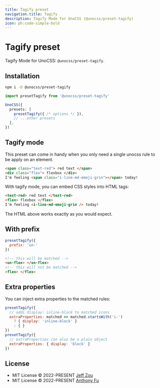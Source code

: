 ```yaml
---
title: Tagify preset
navigation.title: Tagify
description: Tagify Mode for UnoCSS (@unocss/preset-tagify)
icon: ph:code-simple-bold
---
```


# Tagify preset

Tagify Mode for UnoCSS: `@unocss/preset-tagify`.

## Installation

```bash
npm i -D @unocss/preset-tagify
```

```ts
import presetTagify from '@unocss/preset-tagify'

UnoCSS({
  presets: [
    presetTagify({ /* options */ }),
    // ...other presets
  ],
})
```

## Tagify mode

This preset can come in handy when you only need a single unocss rule to be apply on an element.

```html
<span class="text-red"> red text </span>
<div class="flex"> flexbox </div>
I'm feeling <span class="i-line-md-emoji-grin"></span> today!
```

With tagify mode, you can embed CSS styles into HTML tags:

```html
<text-red> red text </text-red>
<flex> flexbox </flex>
I'm feeling <i-line-md-emoji-grin /> today!
```

The HTML above works exactly as you would expect.

## With prefix

```js
presetTagify({
  prefix: 'un-'
})
```

```html
<!-- this will be matched -->
<un-flex> </un-flex>
<!-- this will not be matched -->
<flex> </flex>
```

## Extra properties

You can inject extra properties to the matched rules:

```js
presetTagify({
  // adds display: inline-block to matched icons
  extraProperties: matched => matched.startsWith('i-')
    ? { display: 'inline-block' }
    : { }
})
presetTagify({
  // extraProperties can also be a plain object
  extraProperties: { display: 'block' }
})
```

## License

- MIT License &copy; 2022-PRESENT [Jeff Zou](https://github.com/zojize)
- MIT License &copy; 2022-PRESENT [Anthony Fu](https://github.com/antfu)